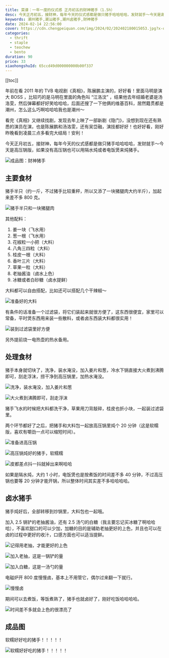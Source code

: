 ```yaml
---
title: 菜谱：一年一度的仪式感 正月初五的财神猪手（1.5h）
desc: 今天正月初五，接财神，每年今天的仪式感都是做只猪手哈哈哈哈，发财就手～今天是高压锅版，如果没有高压锅也可以用隔水炖或者电饭煲来炖猪手。
keywords: 潮州猪手,潮汕猪手,潮州卤猪手,财神猪手
date: 2024-02-14 22:56:00
cover: https://cdn.chengpeiquan.com/img/2024/02/202402180015053.jpg?x-oss-process=image/interlace,1
categories:
  - thrift
  - staple
  - teochew
  - bento
duration: 90
price: 33
xiaohongshuId: 65ccd49d000000000b00f337
---
```


[[toc]]

年前在看 2011 年的 TVB 电视剧《真相》，陈展鹏主演的，好好看！里面马明是演大 BOSS ，比较巧的是马明在里面的角色叫 “江洛汶” ，结果他去年结婚老婆是汤洛雯，然后弹幕都好好笑哈哈哈，后面还搜了一下他俩的维基百科，居然籍贯都是潮州，怎么这么巧啊哈哈哈我也是潮州～

看完《真相》又继续找剧，发现去年上映了一部新剧《隐门》，没想到现在还有熟悉的演员在演，也是陈展鹏和汤洛雯，还有吴岱融，演技都好好！也好好看，刚好昨晚看到凌晨三点多看完大结局！安利！

今天正月初五，接财神，每年今天的仪式感都是做只猪手哈哈哈哈，发财就手～今天是高压锅版，如果没有高压锅也可以用隔水炖或者电饭煲来炖猪手。

![成品图：财神猪手](https://cdn.chengpeiquan.com/img/2024/02/202402180020100.jpg?x-oss-process=image/interlace,1)

## 主要食材

猪手半只（约一斤，不过猪手比较重秤，所以又添了一块猪腿肉大约半斤），加起来差不多 800 克。

![猪手半只和一块猪腿肉](https://cdn.chengpeiquan.com/img/2024/02/202402180020086.jpg?x-oss-process=image/interlace,1)

其他配料：

1. 姜一块（飞水用）
2. 葱一根（飞水用）
3. 花椒粒一小把（大料）
4. 八角三四粒（大料）
5. 桂皮一根（大料）
6. 香叶三片（大料）
7. 草果一粒（大料）
8. 老抽酱油（卤水上色）
9. 冰糖或者白砂糖（卤水提鲜）

大料都可以自由搭配，比如还可以搭配几个干辣椒～

![准备好的大料](https://cdn.chengpeiquan.com/img/2024/02/202402180020089.jpg?x-oss-process=image/interlace,1)

有条件的话准备一个过滤袋，将它们装起来就很方便了，这东西很便宜，家里可以常备，平时煲东西用来装一些散料，或者卤东西装大料都很实用！

![装到过滤袋里好方便](https://cdn.chengpeiquan.com/img/2024/02/202402180020091.jpg?x-oss-process=image/interlace,1)

另外提前烧一电热壶的热水备用。

## 处理食材

猪手本身就切块了，洗净，装水淹没，加入姜片和葱，冷水下锅直接大火煮到沸腾即可，刮走浮沫，捞干净到高压锅里，加热水淹没。

![洗净，装水淹没，加入姜片和葱](https://cdn.chengpeiquan.com/img/2024/02/202402180020087.jpg?x-oss-process=image/interlace,1)

![大火煮到沸腾即可，刮走浮沫](https://cdn.chengpeiquan.com/img/2024/02/202402180020088.jpg?x-oss-process=image/interlace,1)

猪手飞水的时候把大料都洗干净，草果用刀背敲碎，桂皮也折小块，一起装过滤袋里。

两个环节都好了之后，把猪手和大料包一起放高压锅里炖个 20 分钟（这是软糯版，喜欢有嚼劲一点可以缩短时间）。

![准备进高压锅](https://cdn.chengpeiquan.com/img/2024/02/202402180020092.jpg?x-oss-process=image/interlace,1)

![高压锅炖好的猪手，软糯糯](https://cdn.chengpeiquan.com/img/2024/02/202402180020093.jpg?x-oss-process=image/interlace,1)

![皮都差点抖一抖就掉出来啊哈哈](https://cdn.chengpeiquan.com/img/2024/02/202402180020094.jpg?x-oss-process=image/interlace,1)

如果是隔水炖，大约 1 小时，电饭煲也是按煮饭的时间差不多 40 分钟，不过高压锅也要等 20 分钟才能开锅，所以整体时间其实差不多哈哈哈哈。

## 卤水猪手

猪手炖好后，全部转移到炒锅里，大料包也一起哦。

加入 2.5 锅铲的老抽酱油，还有 2.5 汤勺的白糖（我主要忘记买冰糖了啊哈哈哈），不喜欢甜口的可以少加，加糖的目的是辅助老抽更好的上色，并且也可以在卤的过程中更好的收汁，口感方面也可以适当提鲜。

![记得用老抽，才能更好的上色](https://cdn.chengpeiquan.com/img/2024/02/202402180020095.jpg?x-oss-process=image/interlace,1)

![加入老抽，这是一锅铲的量](https://cdn.chengpeiquan.com/img/2024/02/202402180020096.jpg?x-oss-process=image/interlace,1)

![加入白糖，这是一汤勺的量](https://cdn.chengpeiquan.com/img/2024/02/202402180020097.jpg?x-oss-process=image/interlace,1)

电磁炉开 800 度慢慢卤，基本上不用管它，偶尔过来翻一下就行。

![慢慢卤](https://cdn.chengpeiquan.com/img/2024/02/202402180020098.jpg?x-oss-process=image/interlace,1)

期间可以去煮饭，等饭煮熟了，猪手也就卤好了，刚好吃饭哈哈哈哈。

![时间差不多就会上色的很漂亮了](https://cdn.chengpeiquan.com/img/2024/02/202402180020099.jpg?x-oss-process=image/interlace,1)

## 成品图

软糯好好吃的猪手！！！！！

![软糯好好吃的猪手！！！！！](https://cdn.chengpeiquan.com/img/2024/02/202402180020101.jpg?x-oss-process=image/interlace,1)
